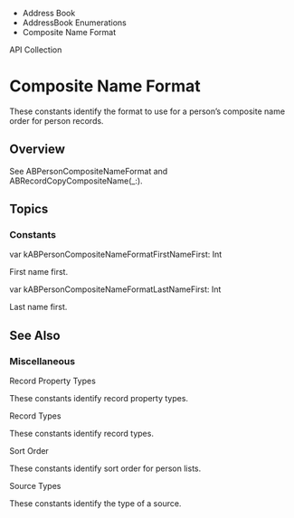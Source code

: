 

- Address Book
- AddressBook Enumerations
-  Composite Name Format 

API Collection

# Composite Name Format

These constants identify the format to use for a person’s composite name order for person records.

## Overview

See ABPersonCompositeNameFormat and ABRecordCopyCompositeName(_:).

## Topics

### Constants

var kABPersonCompositeNameFormatFirstNameFirst: Int

First name first.

var kABPersonCompositeNameFormatLastNameFirst: Int

Last name first.

## See Also

### Miscellaneous

Record Property Types

These constants identify record property types.

Record Types

These constants identify record types.

Sort Order

These constants identify sort order for person lists.

Source Types

These constants identify the type of a source.

